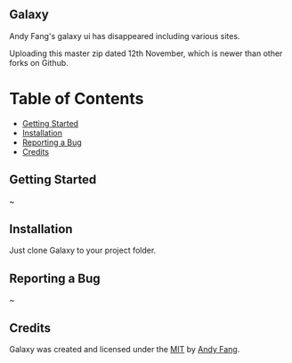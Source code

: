 ## Galaxy ##

Andy Fang's galaxy ui has disappeared including various sites.

Uploading this master zip dated 12th November, which is newer than other forks on Github.


# Table of Contents
- [Getting Started](#getting-started)
- [Installation](#installation)
- [Reporting a Bug](#reporting-a-bug)
- [Credits](#credits)



## Getting Started ## 


~


## Installation ##


Just clone Galaxy to your project folder.


## Reporting a Bug ##


~


## Credits ##


Galaxy was created and licensed under the [MIT](//tldrlegal.com/license/mit-license) by [Andy Fang](//twitter.com/andyfang98).


 